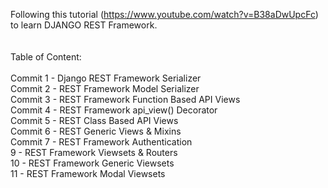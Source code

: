 Following this tutorial (https://www.youtube.com/watch?v=B38aDwUpcFc) to learn DJANGO REST Framework.
</br></br></br>
Table of Content:
</br></br>
Commit 1 - Django REST Framework  Serializer
</br>
Commit 2 - REST Framework Model Serializer
</br>
Commit 3 - REST Framework Function Based API Views
</br>
Commit 4 - REST Framework api_view() Decorator
</br>
Commit 5 - REST Class Based API Views
</br>
Commit 6 - REST Generic Views & Mixins
</br>
Commit 7 - REST Framework Authentication
</br>
9 - REST Framework Viewsets & Routers
</br>
10 - REST Framework Generic Viewsets
</br>
11 - REST Framework Modal Viewsets

